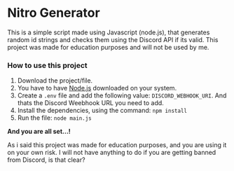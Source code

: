# Nitro Generator

This is a simple script made using Javascript (node.js), that generates random id strings and checks them using the Discord API if its valid. This project was made for education purposes and will not be used by me.

### How to use this project

1. Download the project/file.
2. You have to have [Node.js](https://nodejs.org/en/) downloaded on your system.
3. Create a `.env` file and add the following value: `DISCORD_WEBHOOK_URI`. And thats the Discord Weebhook URL you need to add.
4. Install the dependencies, using the command: `npm install`
5. Run the file: `node main.js`

**And you are all set...!**

As i said this project was made for education purposes, and you are using it on your own risk. I will not have anything to do if you are getting banned from Discord, is that clear?
